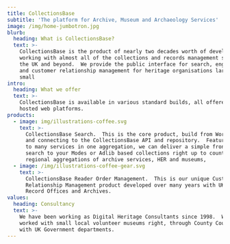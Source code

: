 ```yaml
---
title: CollectionsBase
subtitle: 'The platform for Archive, Museum and Archaeology Services'
image: /img/home-jumbotron.jpg
blurb:
  heading: What is CollectionsBase?
  text: >-
    CollectionsBase is the product of nearly two decades worth of development
    working with almost all of the collections and records management systems in
    the UK and beyond.  We provide the public interface for search, engagement
    and customer relationship management for heritage organisations large and
    small
intro:
  heading: What we offer
  text: >-
    CollectionsBase is available in various standard builds, all offered as
    hosted web platforms.
products:
  - image: img/illustrations-coffee.svg
    text: >-
      CollectionsBase Search.  This is the core product, build from WordPress
      and connecting to the CollectionsBase API and repository.  Featuring one
      to many services in one aggregation, we can deliver a simple front end
      search to your Modes or Adlib based collections right up to county and
      regional aggregations of archive services, HER and museums,
  - image: /img/illustrations-coffee-gear.svg
    text: >-
      CollectionsBase Reader Order Management.  This is our unique Customer
      Relationship Management product developed over many years with UK County
      Record Offices and Archives.  
values:
  heading: Consultancy
  text: >-
    We have been working as Digital Heritage Consultants since 1998.  We've
    worked with small local volunteer museums right, through County Councils and
    with UK Government departments.
---
```


